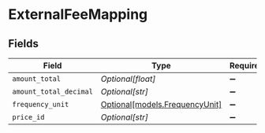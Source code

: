 # ExternalFeeMapping


## Fields

| Field                                                        | Type                                                         | Required                                                     | Description                                                  |
| ------------------------------------------------------------ | ------------------------------------------------------------ | ------------------------------------------------------------ | ------------------------------------------------------------ |
| `amount_total`                                               | *Optional[float]*                                            | :heavy_minus_sign:                                           | N/A                                                          |
| `amount_total_decimal`                                       | *Optional[str]*                                              | :heavy_minus_sign:                                           | N/A                                                          |
| `frequency_unit`                                             | [Optional[models.FrequencyUnit]](../models/frequencyunit.md) | :heavy_minus_sign:                                           | N/A                                                          |
| `price_id`                                                   | *Optional[str]*                                              | :heavy_minus_sign:                                           | N/A                                                          |